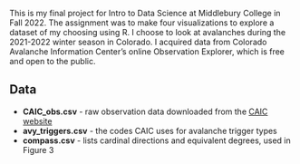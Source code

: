 This is my final project for Intro to Data Science at Middlebury College in Fall 2022. The assignment was to make four visualizations to explore a dataset of my choosing using R. I choose to look at avalanches during the 2021-2022 winter season in Colorado. I acquired data from Colorado Avalanche Information Center’s online Observation Explorer, which is free and open to the public.

## Data
-   **CAIC_obs.csv** - raw observation data downloaded from the [CAIC website](https://forecasts.avalanche.state.co.us/explorer/)
-   **avy_triggers.csv** - the codes CAIC uses for avalanche trigger types
-   **compass.csv** - lists cardinal directions and equivalent degrees, used in Figure 3
